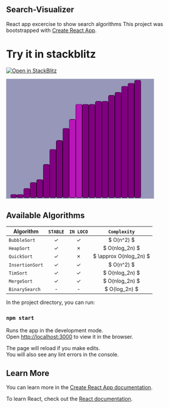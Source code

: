 ## Search-Visualizer
React app excercise to show search algorithms
This project was bootstrapped with [Create React App](https://github.com/facebook/create-react-app).

# Try it in stackblitz
[![Open in StackBlitz](https://developer.stackblitz.com/img/open_in_stackblitz.svg)](https://stackblitz.com/github/shortpathfirst/search-visualizer)


<img src="./doc/Bars.gif" alt="drawing" width="400"/>

## Available Algorithms
Algorithm | `STABLE` | `IN LOCO` | `Complexity`
--- | :---: | :---: | :---:
`BubbleSort` | &#x2713; | &#x2713; |  $ O(n^2) $
`HeapSort` | &#x2713; | &cross; |  $ O(nlog_2n) $
`QuickSort` | &#x2713; | &cross; |  $ \approx O(nlog_2n) $
`InsertionSort` | &#x2713; | &#x2713; | $ O(n^2) $
`TimSort` | &#x2713; | &#x2713; |  $ O(nlog_2n) $
`MergeSort` |  &#x2713;  |  &#x2713; |  $ O(nlog_2n) $
`BinarySearch` | - | - | $ O(log_2n) $


In the project directory, you can run:

### `npm start`

Runs the app in the development mode.\
Open [http://localhost:3000](http://localhost:3000) to view it in the browser.

The page will reload if you make edits.\
You will also see any lint errors in the console.


## Learn More

You can learn more in the [Create React App documentation](https://facebook.github.io/create-react-app/docs/getting-started).

To learn React, check out the [React documentation](https://reactjs.org/).
